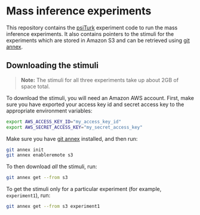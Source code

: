# Mass inference experiments

This repository contains the [psiTurk](http://psiturk.org) experiment code to
run the mass inference experiments. It also contains pointers to the stimuli for
the experiments which are stored in Amazon S3 and can be retrieved using
[git annex](https://git-annex.branchable.com/).

## Downloading the stimuli

> **Note:** The stimuli for all three experiments take up about 2GB of space
> total.

To download the stimuli, you will need an Amazon AWS account. First, make sure
you have exported your access key id and secret access key to the appropriate
environment variables:

```bash
export AWS_ACCESS_KEY_ID="my_access_key_id"
export AWS_SECRET_ACCESS_KEY="my_secret_access_key"
```

Make sure you have [git annex](https://git-annex.branchable.com/) installed, and
then run:

```bash
git annex init
git annex enableremote s3
```

To then download *all* the stimuli, run:

```bash
git annex get --from s3
```

To get the stimuli only for a particular experiment (for example,
`experiment1`), run:

```bash
git annex get --from s3 experiment1
```
